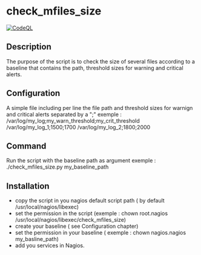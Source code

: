 # check_mfiles_size

[![CodeQL](https://github.com/ChristophePelichet/check_mfiles_size/workflows/CodeQL/badge.svg)](https://github.com/ChristophePelichet/check_mfiles_size/actions?query=workflow%3ACodeQL)

## Description

The purpose of the script is to check the size of several files according to a baseline that contains the path, threshold sizes for warning and critical alerts.

## Configuration

A simple file including per line the file path and threshold sizes for warnign and critical alerts separated by a ";"
exemple : 
/var/log/my_log;my_warn_threshold;my_crit_threshold
/var/log/my_log_1;1500;1700
/var/log/my_log_2;1800;2000

## Command

Run the script with the baseline path as argument
exemple : 
./check_mfiles_size.py my_baseline_path


## Installation 

- copy the script in you nagios default script path ( by default /usr/local/nagios/libexec)
- set the permission in the script (exemple : chown root.nagios /usr/local/nagios/libexec/check_mfiles_size)
- create your baseline ( see Configuration chapter)
- set the permission in your baseline ( exemple : chown nagios.nagios my_basline_path)
- add you services in Nagios.
